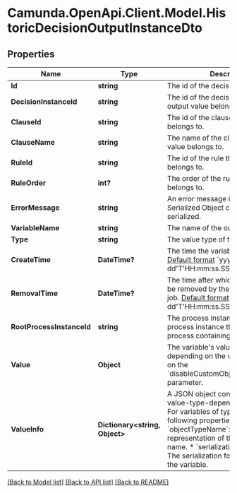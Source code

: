 # Camunda.OpenApi.Client.Model.HistoricDecisionOutputInstanceDto

## Properties

Name | Type | Description | Notes
------------ | ------------- | ------------- | -------------
**Id** | **string** | The id of the decision output value. | [optional] 
**DecisionInstanceId** | **string** | The id of the decision instance the output value belongs to. | [optional] 
**ClauseId** | **string** | The id of the clause the output value belongs to. | [optional] 
**ClauseName** | **string** | The name of the clause the output value belongs to. | [optional] 
**RuleId** | **string** | The id of the rule the output value belongs to. | [optional] 
**RuleOrder** | **int?** | The order of the rule the output value belongs to. | [optional] 
**ErrorMessage** | **string** | An error message in case a Java Serialized Object could not be de-serialized. | [optional] 
**VariableName** | **string** | The name of the output variable. | [optional] 
**Type** | **string** | The value type of the variable. | [optional] 
**CreateTime** | **DateTime?** | The time the variable was inserted.  [Default format](https://docs.camunda.org/manual/7.21/reference/rest/overview/date-format/) &#x60;yyyy-MM-dd&#39;T&#39;HH:mm:ss.SSSZ&#x60;. | [optional] 
**RemovalTime** | **DateTime?** | The time after which the entry should be removed by the History Cleanup job. [Default format](https://docs.camunda.org/manual/7.21/reference/rest/overview/date-format/) &#x60;yyyy-MM-dd&#39;T&#39;HH:mm:ss.SSSZ&#x60;. | [optional] 
**RootProcessInstanceId** | **string** | The process instance id of the root process instance that initiated the process containing this entry. | [optional] 
**Value** | **Object** | The variable&#39;s value. Value differs depending on the variable&#39;s type and on the &#x60;disableCustomObjectDeserialization&#x60; parameter. | [optional] 
**ValueInfo** | **Dictionary&lt;string, Object&gt;** | A JSON object containing additional, value-type-dependent properties.  For variables of type &#x60;Object&#x60;, the following properties are returned:  * &#x60;objectTypeName&#x60;: A string representation of the object&#39;s type name.  * &#x60;serializationDataFormat&#x60;: The serialization format used to store the variable. | [optional] 

[[Back to Model list]](../README.md#documentation-for-models) [[Back to API list]](../README.md#documentation-for-api-endpoints) [[Back to README]](../README.md)

